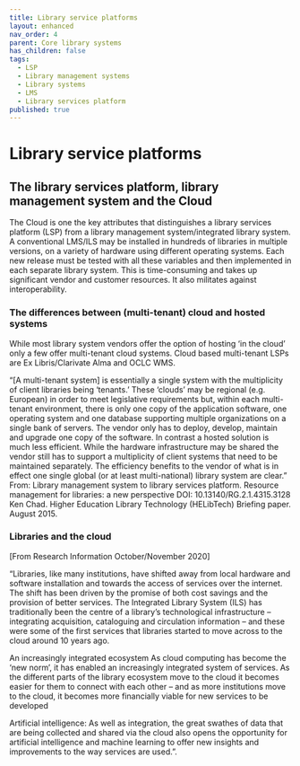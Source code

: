 ```yaml
---
title: Library service platforms
layout: enhanced
nav_order: 4
parent: Core library systems
has_children: false
tags:
  - LSP
  - Library management systems
  - Library systems
  - LMS
  - Library services platform
published: true
---
```

# Library service platforms

## The library services platform, library management system and the Cloud

The Cloud is one the key attributes that distinguishes a library services platform (LSP) from a library management system/integrated library system. A conventional LMS/ILS may be installed in hundreds of libraries in multiple versions, on a variety of hardware using different operating systems. Each new release must be tested with all these variables and then implemented in each separate library system. This is time-consuming and takes up significant vendor and customer resources. It also militates against interoperability.

### The differences between (multi-tenant) cloud and hosted systems

While most library system vendors offer the option of hosting ‘in the cloud’ only a few offer multi-tenant cloud systems. Cloud based multi-tenant LSPs are Ex Libris/Clarivate Alma and OCLC WMS.

“\[A multi-tenant system] is essentially a single system with the multiplicity of client libraries being ‘tenants.’ These ‘clouds’ may be regional (e.g. European) in order to meet legislative requirements but, within each multi-tenant environment, there is only one copy of the application software, one operating system and one database supporting multiple organizations on a single bank of servers. The vendor only has to deploy, develop, maintain and upgrade one copy of the software. In contrast a hosted solution is much less efficient. While the hardware infrastructure may be shared the vendor still has to support a multiplicity of client systems that need to be maintained separately. The efficiency benefits to the vendor of what is in effect one single global (or at least multi-national) library system are clear.” From: Library management system to library services platform. Resource management for libraries: a new perspective DOI: 10.13140/RG.2.1.4315.3128 Ken Chad. Higher Education Library Technology (HELibTech) Briefing paper. August 2015.

### Libraries and the cloud

\[From Research Information October/November 2020]

“Libraries, like many institutions, have shifted away from local hardware and software installation and towards the access of services over the internet. The shift has been driven by the promise of both cost savings and the provision of better services. The Integrated Library System (ILS) has traditionally been the centre of a library’s technological infrastructure – integrating acquisition, cataloguing and circulation information – and these were some of the first services that libraries started to move across to the cloud around 10 years ago.

An increasingly integrated ecosystem As cloud computing has become the ‘new norm’, it has enabled an increasingly integrated system of services. As the different parts of the library ecosystem move to the cloud it becomes easier for them to connect with each other – and as more institutions move to the cloud, it becomes more financially viable for new services to be developed

Artificial intelligence: As well as integration, the great swathes of data that are being collected and shared via the cloud also opens the opportunity for artificial intelligence and machine learning to offer new insights and improvements to the way services are used.”.
